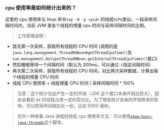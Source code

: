 ### cpu 使用率是如何统计出来的？

这里的 cpu 使用率与 linux 命令`top -H -p <pid>` 的线程`%CPU`类似，一段采样间隔时间内，当前 JVM 里各个线程的增量 cpu 时间与采样间隔时间的比例。

> 工作原理说明：

- 首先第一次采样，获取所有线程的 CPU 时间 (调用的是`java.lang.management.ThreadMXBean#getThreadCpuTime()`及`sun.management.HotspotThreadMBean.getInternalThreadCpuTimes()`接口)
- 然后睡眠等待一个间隔时间（默认为 200ms，可以通过`-i`指定间隔时间）
- 再次第二次采样，获取所有线程的 CPU 时间，对比两次采样数据，计算出每个线程的增量 CPU 时间
- 线程 CPU 使用率 = 线程增量 CPU 时间 / 采样间隔时间 \* 100%

> 注意：这个统计也会产生一定的开销（JDK 这个接口本身开销比较大），因此会看到 as 的线程占用一定的百分比，为了降低统计自身的开销带来的影响，可以把采样间隔拉长一些，比如 5000 毫秒。

> 另外一种查看 Java 进程的线程 cpu 使用率方法：可以使用[`show-busy-java-threads`](https://github.com/oldratlee/useful-scripts/blob/dev-2.x/docs/java.md#-show-busy-java-threads)这个脚本。
